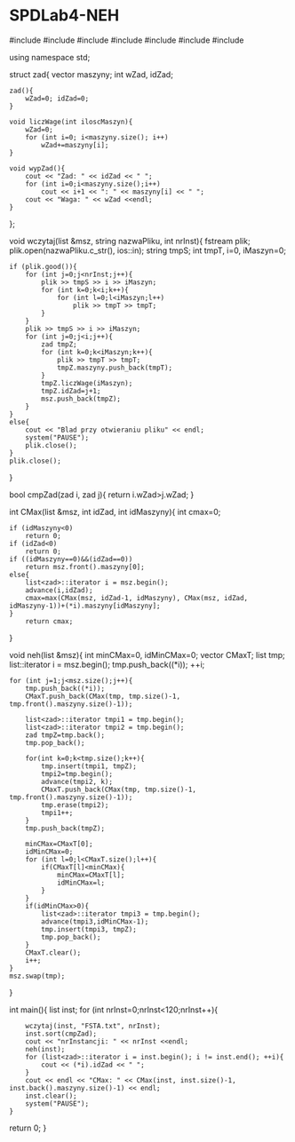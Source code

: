 # SPDLab4-NEH
#include <iostream>
#include <string>
#include <fstream>
#include <vector>
#include <algorithm>
#include <sstream>
#include <list>

using namespace std;

struct zad{
    vector<int> maszyny;
    int wZad, idZad;

    zad(){
        wZad=0; idZad=0;
    }

    void liczWage(int iloscMaszyn){
        wZad=0;
        for (int i=0; i<maszyny.size(); i++)
            wZad+=maszyny[i];
    }

    void wypZad(){
        cout << "Zad: " << idZad << " ";
        for (int i=0;i<maszyny.size();i++)
            cout << i+1 << ": " << maszyny[i] << " ";
        cout << "Waga: " << wZad <<endl;
    }
};

void wczytaj(list<zad> &msz, string nazwaPliku, int nrInst){
    fstream plik;
	plik.open(nazwaPliku.c_str(), ios::in);
    string tmpS;
    int tmpT, i=0, iMaszyn=0;

	if (plik.good()){
        for (int j=0;j<nrInst;j++){
            plik >> tmpS >> i >> iMaszyn;
            for (int k=0;k<i;k++){
                for (int l=0;l<iMaszyn;l++)
                    plik >> tmpT >> tmpT;
            }
        }
        plik >> tmpS >> i >> iMaszyn;
        for (int j=0;j<i;j++){
            zad tmpZ;
            for (int k=0;k<iMaszyn;k++){
                plik >> tmpT >> tmpT;
                tmpZ.maszyny.push_back(tmpT);
            }
            tmpZ.liczWage(iMaszyn);
            tmpZ.idZad=j+1;
            msz.push_back(tmpZ);
        }
	}
	else{
        cout << "Blad przy otwieraniu pliku" << endl;
        system("PAUSE");
        plik.close();
	}
	plik.close();
}

bool cmpZad(zad i, zad j){
return i.wZad>j.wZad;
}

int CMax(list<zad> &msz, int idZad, int idMaszyny){
    int cmax=0;

    if (idMaszyny<0)
        return 0;
    if (idZad<0)
        return 0;
    if ((idMaszyny==0)&&(idZad==0))
        return msz.front().maszyny[0];
    else{
        list<zad>::iterator i = msz.begin();
        advance(i,idZad);
        cmax=max(CMax(msz, idZad-1, idMaszyny), CMax(msz, idZad, idMaszyny-1))+(*i).maszyny[idMaszyny];
    }
        return cmax;
}

void neh(list<zad> &msz){
    int minCMax=0, idMinCMax=0;
    vector<int> CMaxT;
    list<zad> tmp;
    list<zad>::iterator i = msz.begin();
    tmp.push_back((*i));
    ++i;

    for (int j=1;j<msz.size();j++){
        tmp.push_back((*i));
        CMaxT.push_back(CMax(tmp, tmp.size()-1, tmp.front().maszyny.size()-1));

        list<zad>::iterator tmpi1 = tmp.begin();
        list<zad>::iterator tmpi2 = tmp.begin();
        zad tmpZ=tmp.back();
        tmp.pop_back();

        for(int k=0;k<tmp.size();k++){
            tmp.insert(tmpi1, tmpZ);
            tmpi2=tmp.begin();
            advance(tmpi2, k);
            CMaxT.push_back(CMax(tmp, tmp.size()-1, tmp.front().maszyny.size()-1));
            tmp.erase(tmpi2);
            tmpi1++;
        }
        tmp.push_back(tmpZ);

        minCMax=CMaxT[0];
        idMinCMax=0;
        for (int l=0;l<CMaxT.size();l++){
            if(CMaxT[l]<minCMax){
                minCMax=CMaxT[l];
                idMinCMax=l;
            }
        }
        if(idMinCMax>0){
            list<zad>::iterator tmpi3 = tmp.begin();
            advance(tmpi3,idMinCMax-1);
            tmp.insert(tmpi3, tmpZ);
            tmp.pop_back();
        }
        CMaxT.clear();
        i++;
    }
    msz.swap(tmp);
}

int main(){
    list<zad> inst;
    for (int nrInst=0;nrInst<120;nrInst++){

        wczytaj(inst, "FSTA.txt", nrInst);
        inst.sort(cmpZad);
        cout << "nrInstancji: " << nrInst <<endl;
        neh(inst);
        for (list<zad>::iterator i = inst.begin(); i != inst.end(); ++i){
			cout << (*i).idZad << " ";
		}
		cout << endl << "CMax: " << CMax(inst, inst.size()-1, inst.back().maszyny.size()-1) << endl;
        inst.clear();
        system("PAUSE");
    }
return 0;
}
